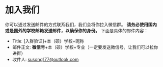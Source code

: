 # 加入我们

你可以通过发送邮件的方式联系我们，我们会将你拉入微信群。
**请务必使用国内或是国外的学校邮箱发送邮件，以确保你的身份。**
下面是具体的邮件内容：

- Title: \[入群验证\]+本（硕）学校+昵称
- 邮件正文: **微信号**+本（硕）学校+专业（一定要发送微信号，让我们可以拉你进群）
- 收件人: susong177@outlook.com